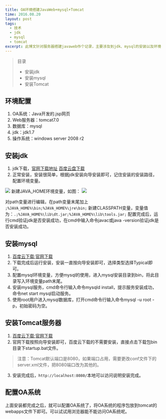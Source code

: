 ```yaml
---
title: OA环境搭建JavaWeb+mysql+Tomcat
time: 2016.08.20
layout: post
tags:
  - 技术
  - jdk
  - mysql
  - tomcat
excerpt: 此博文针对服务器搭建javaweb作个记录，主要涉及到jdk、mysql的安装以及环境变量的配置方法，采用tomcat作为web服务器，当然还可以用其他的比如apache等。
---
```


> 目录
> * 安装jdk
> * 安装mysql
> * 安装Tomcat

## 环境配置
1. OA系统：Java开发的.jsp网页
2. Web服务器：tomcat7.0
3. 数据库：mysql
4. jdk：jdk1.7
5. 操作系统：windows server 2008 r2
## 安装jdk
1. jdk下载，[官网下载地址](http://www.oracle.com/technetwork/java/javase/downloads/jdk8-downloads-2133151.html) [百度云盘下载](http://pan.baidu.com/s/1dFtj2DV)
2. 正常安装，安装很简单，根据jdk安装向导安装即可，记住安装的安装路径，配置环境变量。
<img class="single-img" src="{{ site.loadingImg }}" data-src="../{{ site.url }}/img/post/path1.png">
新建JAVA_HOME环境变量，如图：
<img class="single-img" src="{{ site.loadingImg }}" data-src="../{{ site.url }}/img/post/path2.png">

对path变量进行编辑，在path变量末尾加上` ;%JAVA_HOME%\bin;%JAVA_HOME%\jre\bin;`
新建CLASSPATH变量，变量值为：`.;%JAVA_HOME%\lib\dt.jar;%JAVA_HOME%\lib\tools.jar;`
配置完成后，运行cmd验证jdk是否安装成功，在cmd中输入命令javac或java -version验证jdk是否安装成功。
## 安装mysql
1. [百度云下载](http://pan.baidu.com/s/1mip8nOG);[官网下载](https://dev.mysql.com/downloads/mysql/)
2. 下载完成后运行安装，安装一直按向导安装即可，选择类型选择Typical即可。
3. 配置mysql环境变量，方便mysql的使用，进入mysql安装目录到bin，将此目录写入环境变量path末尾。
4. 安装mysql服务，cmd命令行输入命令mysqld install，提示服务安装成功，命令net start mysql启动服务。
5. 使用root用户进入mysql数据库，打开cmd命令行输入命令mysql -u root -p，初始密码为空。
## 安装Tomcat服务器
1. [百度云下载](http://pan.baidu.com/s/1mizbGpU);[官网下载](http://tomcat.apache.org/download-70.cgi)
2. 官网下载按照向导安装即可，百度云下载的不需要安装，直接点击下载包bin目录下startup.bat文件。
> 注意：Tomcat默认端口是8080，如果端口占用，需要更改conf文件下的server.xml文件，把8080端口改为其他的。

3. 安装完成后，`http://localhost:8080/`本地可以访问说明安装完成。
## 配置OA系统
上面安装都完成之后，就可以配置OA系统了，将OA系统的程序包放到tomcat的webapps文件下即可。可以试试用浏览器能不能访问OA系统呢。